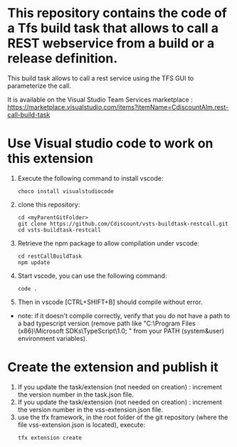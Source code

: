 # This repository contains the code of a Tfs build task that allows to call a REST webservice from a build or a release definition.
This build task allows to call a rest service using the TFS GUI to parameterize the call.

It is available on the Visual Studio Team Services marketplace : https://marketplace.visualstudio.com/items?itemName=CdiscountAlm.rest-call-build-task


# Use Visual studio code to work on this extension
1. Execute the following command to install vscode:
   ~~~ 
   choco install visualstudiocode
   ~~~
1. clone this repository:
   ~~~ 
   cd <myParentGitFolder>
   git clone https://github.com/Cdiscount/vsts-buildtask-restcall.git
   cd vsts-buildtask-restcall
   ~~~
1. Retrieve the npm package to allow compilation under vscode:
   ~~~ 
   cd restCallBuildTask
   npm update
   ~~~
1. Start vscode, you can use the following command:
   ~~~
   code .
   ~~~
1. Then in vscode [CTRL+SHIFT+B] should compile without error.

* note: if it doesn't compile correctly, verify that you do not have a path to a bad typescript version (remove path like "C:\Program Files (x86)\Microsoft SDKs\TypeScript\1.0\; " from your PATH (system&user) environment variables).

# Create the extension and publish it
1. If you update the task/extension (not needed on creation) : increment the version number in the task.json file.
1. If you update the task/extension (not needed on creation) : increment the version number in the vss-extension.json file.
1. use the tfx framework, in the root folder of the git repository (where the file vss-extension.json is located), execute:
   ~~~ 
   tfx extension create
   ~~~ 